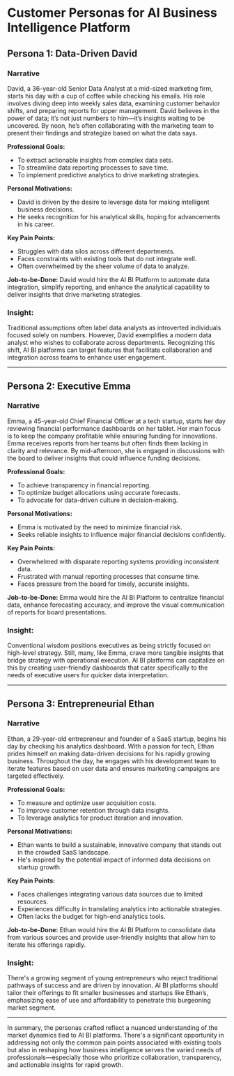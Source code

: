# Customer Personas for AI Business Intelligence Platform

## Persona 1: Data-Driven David
### Narrative
David, a 36-year-old Senior Data Analyst at a mid-sized marketing firm, starts his day with a cup of coffee while checking his emails. His role involves diving deep into weekly sales data, examining customer behavior shifts, and preparing reports for upper management. David believes in the power of data; it’s not just numbers to him—it’s insights waiting to be uncovered. By noon, he’s often collaborating with the marketing team to present their findings and strategize based on what the data says. 

**Professional Goals:**
- To extract actionable insights from complex data sets.
- To streamline data reporting processes to save time.
- To implement predictive analytics to drive marketing strategies.

**Personal Motivations:**
- David is driven by the desire to leverage data for making intelligent business decisions.
- He seeks recognition for his analytical skills, hoping for advancements in his career.

**Key Pain Points:**
- Struggles with data silos across different departments.
- Faces constraints with existing tools that do not integrate well.
- Often overwhelmed by the sheer volume of data to analyze.

**Job-to-be-Done:**
David would hire the AI BI Platform to automate data integration, simplify reporting, and enhance the analytical capability to deliver insights that drive marketing strategies.

### Insight:
Traditional assumptions often label data analysts as introverted individuals focused solely on numbers. However, David exemplifies a modern data analyst who wishes to collaborate across departments. Recognizing this shift, AI BI platforms can target features that facilitate collaboration and integration across teams to enhance user engagement.

---

## Persona 2: Executive Emma
### Narrative
Emma, a 45-year-old Chief Financial Officer at a tech startup, starts her day reviewing financial performance dashboards on her tablet. Her main focus is to keep the company profitable while ensuring funding for innovations. Emma receives reports from her teams but often finds them lacking in clarity and relevance. By mid-afternoon, she is engaged in discussions with the board to deliver insights that could influence funding decisions.

**Professional Goals:**
- To achieve transparency in financial reporting.
- To optimize budget allocations using accurate forecasts.
- To advocate for data-driven culture in decision-making.

**Personal Motivations:**
- Emma is motivated by the need to minimize financial risk.
- Seeks reliable insights to influence major financial decisions confidently.

**Key Pain Points:**
- Overwhelmed with disparate reporting systems providing inconsistent data.
- Frustrated with manual reporting processes that consume time.
- Faces pressure from the board for timely, accurate insights.

**Job-to-be-Done:**
Emma would hire the AI BI Platform to centralize financial data, enhance forecasting accuracy, and improve the visual communication of reports for board presentations.

### Insight:
Conventional wisdom positions executives as being strictly focused on high-level strategy. Still, many, like Emma, crave more tangible insights that bridge strategy with operational execution. AI BI platforms can capitalize on this by creating user-friendly dashboards that cater specifically to the needs of executive users for quicker data interpretation.

---

## Persona 3: Entrepreneurial Ethan
### Narrative
Ethan, a 29-year-old entrepreneur and founder of a SaaS startup, begins his day by checking his analytics dashboard. With a passion for tech, Ethan prides himself on making data-driven decisions for his rapidly growing business. Throughout the day, he engages with his development team to iterate features based on user data and ensures marketing campaigns are targeted effectively.

**Professional Goals:**
- To measure and optimize user acquisition costs.
- To improve customer retention through data insights.
- To leverage analytics for product iteration and innovation.

**Personal Motivations:**
- Ethan wants to build a sustainable, innovative company that stands out in the crowded SaaS landscape.
- He's inspired by the potential impact of informed data decisions on startup growth.

**Key Pain Points:**
- Faces challenges integrating various data sources due to limited resources.
- Experiences difficulty in translating analytics into actionable strategies.
- Often lacks the budget for high-end analytics tools.

**Job-to-be-Done:**
Ethan would hire the AI BI Platform to consolidate data from various sources and provide user-friendly insights that allow him to iterate his offerings rapidly.

### Insight:
There's a growing segment of young entrepreneurs who reject traditional pathways of success and are driven by innovation. AI BI platforms should tailor their offerings to fit smaller businesses and startups like Ethan’s, emphasizing ease of use and affordability to penetrate this burgeoning market segment.

---

In summary, the personas crafted reflect a nuanced understanding of the market dynamics tied to AI BI platforms. There's a significant opportunity in addressing not only the common pain points associated with existing tools but also in reshaping how business intelligence serves the varied needs of professionals—especially those who prioritize collaboration, transparency, and actionable insights for rapid growth.